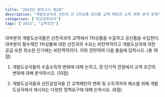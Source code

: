 ```yaml
---
title: "2013년 외무고시 제2문"
description: "개발도상국과 선진국 간 1차상품·공산품 교역 패턴과 소득 변화 분석 문제"
categories: ["외교관후보자"]
tags: ["2013", "교역조건"]
---
```


대부분의 개발도상국들은 선진국과의 교역에서 1차상품을 수출하고 공산품을 수입한다. 대부분이 필수재인 1차상품에 대한 선진국의 수요는 비탄력적이고 개발도상국에 의한 공급 또한 최소한 단기에는 비탄력적이다. 이와 관련하여 다음 물음에 답하시오. (총 18점)

1) 개발도상국들의 수출소득의 변화에 대해 논하고, 장·단기적 관점에서 교역 조건의 변화에 대해 분석하시오. (10점)

2) 개발도상국들과 선진공업국들 간 교역패턴의 변화 및 소득격차의 해소를 위해 개발도상국에서 제시되는 다양한 정책요구에 대해 논하시오. (8점)
